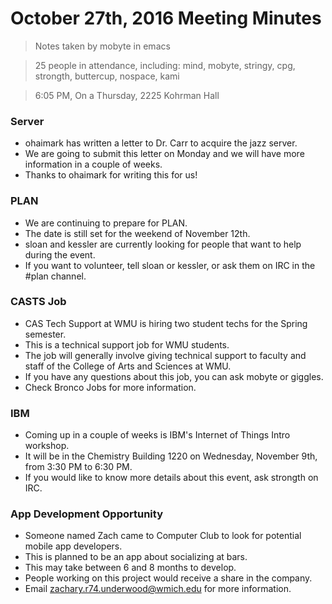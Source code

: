 # October 27th, 2016 Meeting Minutes
> Notes taken by mobyte in emacs

> 25 people in attendance, including: mind, mobyte, stringy, cpg, strongth, buttercup, nospace, kami

> 6:05 PM, On a Thursday, 2225 Kohrman Hall

### Server
- ohaimark has written a letter to Dr. Carr to acquire the jazz server.
- We are going to submit this letter on Monday and we will have more information in a couple of weeks.
- Thanks to ohaimark for writing this for us!

### PLAN
- We are continuing to prepare for PLAN.
- The date is still set for the weekend of November 12th.
- sloan and kessler are currently looking for people that want to help during the event.
- If you want to volunteer, tell sloan or kessler, or ask them on IRC in the #plan channel.

### CASTS Job
- CAS Tech Support at WMU is hiring two student techs for the Spring semester.
- This is a technical support job for WMU students.
- The job will generally involve giving technical support to faculty and staff of the College of Arts and Sciences at WMU.
- If you have any questions about this job, you can ask mobyte or giggles.
- Check Bronco Jobs for more information.

### IBM
- Coming up in a couple of weeks is IBM's Internet of Things Intro workshop.
- It will be in the Chemistry Building 1220 on Wednesday, November 9th, from 3:30 PM to 6:30 PM.
- If you would like to know more details about this event, ask strongth on IRC.

### App Development Opportunity
- Someone named Zach came to Computer Club to look for potential mobile app developers.
- This is planned to be an app about socializing at bars.
- This may take between 6 and 8 months to develop.
- People working on this project would receive a share in the company.
- Email zachary.r74.underwood@wmich.edu for more information.
